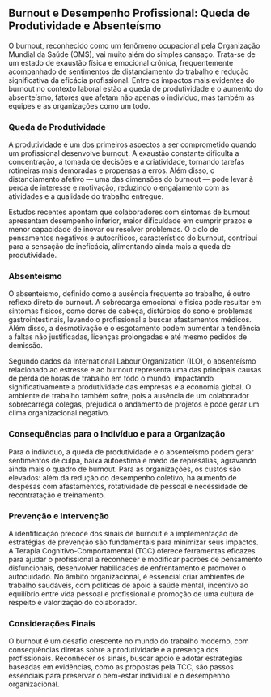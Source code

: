 
## Burnout e Desempenho Profissional: Queda de Produtividade e Absenteísmo

O burnout, reconhecido como um fenômeno ocupacional pela Organização Mundial da Saúde (OMS), vai muito além do simples cansaço. Trata-se de um estado de exaustão física e emocional crônica, frequentemente acompanhado de sentimentos de distanciamento do trabalho e redução significativa da eficácia profissional. Entre os impactos mais evidentes do burnout no contexto laboral estão a queda de produtividade e o aumento do absenteísmo, fatores que afetam não apenas o indivíduo, mas também as equipes e as organizações como um todo.

### Queda de Produtividade

A produtividade é um dos primeiros aspectos a ser comprometido quando um profissional desenvolve burnout. A exaustão constante dificulta a concentração, a tomada de decisões e a criatividade, tornando tarefas rotineiras mais demoradas e propensas a erros. Além disso, o distanciamento afetivo — uma das dimensões do burnout — pode levar à perda de interesse e motivação, reduzindo o engajamento com as atividades e a qualidade do trabalho entregue.

Estudos recentes apontam que colaboradores com sintomas de burnout apresentam desempenho inferior, maior dificuldade em cumprir prazos e menor capacidade de inovar ou resolver problemas. O ciclo de pensamentos negativos e autocríticos, característico do burnout, contribui para a sensação de ineficácia, alimentando ainda mais a queda de produtividade.

### Absenteísmo

O absenteísmo, definido como a ausência frequente ao trabalho, é outro reflexo direto do burnout. A sobrecarga emocional e física pode resultar em sintomas físicos, como dores de cabeça, distúrbios do sono e problemas gastrointestinais, levando o profissional a buscar afastamentos médicos. Além disso, a desmotivação e o esgotamento podem aumentar a tendência a faltas não justificadas, licenças prolongadas e até mesmo pedidos de demissão.

Segundo dados da International Labour Organization (ILO), o absenteísmo relacionado ao estresse e ao burnout representa uma das principais causas de perda de horas de trabalho em todo o mundo, impactando significativamente a produtividade das empresas e a economia global. O ambiente de trabalho também sofre, pois a ausência de um colaborador sobrecarrega colegas, prejudica o andamento de projetos e pode gerar um clima organizacional negativo.

### Consequências para o Indivíduo e para a Organização

Para o indivíduo, a queda de produtividade e o absenteísmo podem gerar sentimentos de culpa, baixa autoestima e medo de represálias, agravando ainda mais o quadro de burnout. Para as organizações, os custos são elevados: além da redução do desempenho coletivo, há aumento de despesas com afastamentos, rotatividade de pessoal e necessidade de recontratação e treinamento.

### Prevenção e Intervenção

A identificação precoce dos sinais de burnout e a implementação de estratégias de prevenção são fundamentais para minimizar seus impactos. A Terapia Cognitivo-Comportamental (TCC) oferece ferramentas eficazes para ajudar o profissional a reconhecer e modificar padrões de pensamento disfuncionais, desenvolver habilidades de enfrentamento e promover o autocuidado. No âmbito organizacional, é essencial criar ambientes de trabalho saudáveis, com políticas de apoio à saúde mental, incentivo ao equilíbrio entre vida pessoal e profissional e promoção de uma cultura de respeito e valorização do colaborador.

### Considerações Finais

O burnout é um desafio crescente no mundo do trabalho moderno, com consequências diretas sobre a produtividade e a presença dos profissionais. Reconhecer os sinais, buscar apoio e adotar estratégias baseadas em evidências, como as propostas pela TCC, são passos essenciais para preservar o bem-estar individual e o desempenho organizacional.
```
